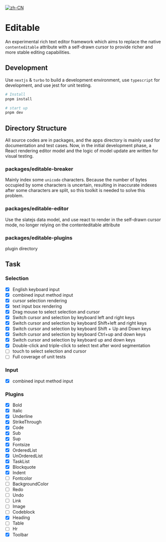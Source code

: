 [![zh-CN](https://img.shields.io/badge/lang-%E7%AE%80%E4%BD%93%E4%B8%AD%E6%96%87-red.svg?longCache=true&style=flat-square "zh-CN")](README.zh-CN.md)

# Editable

An experimental rich text editor framework which aims to replace the native `contenteditable` attribute with a self-drawn cursor to provide richer and more stable editing capabilities.

## Development

Use `nextjs` & `turbo` to build a development environment, use `typescript` for development, and use jest for unit testing.

```bash
# Install
pnpm install

# start up
pnpm dev

```

## Directory Structure

All source codes are in packages, and the apps directory is mainly used for documentation and test cases. Now, in the initial development phase, a React rendering editor model and the logic of model update are written for visual testing.

### packages/editable-breaker

Mainly index some `unicode` characters. Because the number of bytes occupied by some characters is uncertain, resulting in inaccurate indexes after some characters are split, so this toolkit is needed to solve this problem.

### packages/editable-editor

Use the slatejs data model, and use react to render in the self-drawn cursor mode, no longer relying on the contenteditable attribute

### packages/editable-plugins

plugin directory

## Task

### Selection

- [x] English keyboard input
- [x] combined input method input
- [x] cursor selection rendering
- [x] text input box rendering
- [x] Drag mouse to select selection and cursor
- [x] Switch cursor and selection by keyboard left and right keys
- [x] Switch cursor and selection by keyboard Shift+left and right keys
- [x] Switch cursor and selection by keyboard Shift + Up and Down keys
- [x] Switch cursor and selection by keyboard Ctrl+up and down keys
- [x] Switch cursor and selection by keyboard up and down keys
- [x] Double-click and triple-click to select text after word segmentation
- [ ] touch to select selection and cursor
- [ ] Full coverage of unit tests

### Input

- [x] combined input method input

### Plugins

- [x] Bold
- [x] Italic
- [x] Underline
- [x] StrikeThrough
- [x] Code
- [x] Sub
- [x] Sup
- [x] Fontsize
- [x] OrderedList
- [x] UnOrderedList
- [x] TaskList
- [x] Blockquote
- [x] Indent
- [ ] Fontcolor
- [ ] BackgroundColor
- [ ] Redo
- [ ] Undo
- [ ] Link
- [ ] Image
- [ ] Codeblock
- [x] Heading
- [ ] Table
- [ ] Hr
- [x] Toolbar